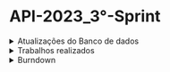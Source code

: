 # API-2023_3°-Sprint

<details>
 <summary>Atualizações do Banco de dados</summary>
 <summary>Modelo conceitual</summary>
 
 ![Modelo_Conceitual_bicicleta](https://github.com/Our-time-Fatec/API-2023_2-Documentacao/assets/93159431/f0a74bc0-0b20-44e4-9608-5cd9a3af03d9)


 <summary>Modelo lógico</summary>
 
 ![Bicicreta-2023-10-25_21-52 (1)](https://github.com/Our-time-Fatec/API-2023_2-Documentacao/assets/93159431/502c48cb-2029-41af-bd9a-cc474ecbfdd3)

<a href="https://github.com/Our-time-Fatec/API-2023_2-Documentacao/files/13172543/Bicicreta.pdf">Documentação do banco</a>
</details>

<details>
 <summary>Trabalhos realizados</summary>
 <ul>
  <li>Estilização das telas</li>
  <li>Adição da funcionalidade edição de cadastro de usuário</li>
  <li>Criação de solicitações para locação</li>
  
  ![f4e8ae0e-1f11-46a2-babc-b8276f2c8b27](https://github.com/Our-time-Fatec/API-2023_2-Documentacao/assets/93159431/19987694-bf09-4537-9aaf-70c5bb3f1dd9)

 </ul>


 
</details>
<details>
 <summary>Burndown</summary>

![2 sprint](https://github.com/Our-time-Fatec/API-2023_2-Documentacao/assets/93159431/8b2e83f0-7c73-44b5-9203-f6c7770c4789)

</details>


